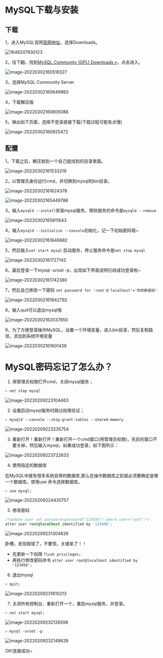 # MySQL下载与安装

## 下载 

1，进入MySQL官网[官网地址](<https://www.mysql.com/>)，选择Downloads。

![1646207930123](assets\1646207930123.png)

2，往下翻，找到[MySQL Community (GPL) Downloads »](https://dev.mysql.com/downloads/)，点击进入。

![image-20220302160518327](assets\image-20220302160518327.png)

3，选择MySQL Community Server

![image-20220302160649983](assets\image-20220302160649983.png)

4，下载解压版

![image-20220302160805088](assets/image-20220302160805088.png)

5，弹出如下页面，选择不登录直接下载(下载过程可能有点慢)

![image-20220302160925472](assets/image-20220302160925472.png)

## 配置

1，下载之后，解压放到一个自己能找到的目录里面。

![image-20220302161533219](assets/image-20220302161533219.png)

2，以管理员身份运行cmd，并切换到mysql的bin目录。

![image-20220302161624378](assets/image-20220302161624378.png)

![image-20220302165449786](assets/image-20220302165449786.png)

3，输入`mysqld --install`安装mysql服务，移除服务的命令是`mysqld --remove`

![image-20220302165811643](assets/image-20220302165811643.png)

4，输入`mysqld --initialize --console`初始化，记一下初始密码哦~

![image-20220302161646682](assets/image-20220302161646682.png)

5，然后输入`net start mysql` 启动服务，停止服务命令是`net stop mysql`

![image-20220302161727142](assets/image-20220302161727142.png)

6，最后登录一下mysql -uroot -p，出现如下界面说明已经成功登录啦~

![image-20220302161742380](assets/image-20220302161742380.png)

7，然后自己修改一下密码 `set password for 'root'@'localhost'='你的新密码'`

![image-20220302161942792](assets/image-20220302161942792.png)

8，输入quit可以退出mysql哦

![image-20220302162037850](assets/image-20220302162037850.png)

9，为了方便登录操作MySQL，设置一个环境变量，进入bin目录，然后复制路径，添加到系统环境变量

![image-20220302161601436](assets/image-20220302161601436.png)



# MySQL密码忘记了怎么办？

1. 用管理员权限打开cmd，关闭mysql服务；

```css
> net stop mysql
```

![image-20220209223104463](assets/image-20220209223104463.png)

2. 设置启动mysql服务时跳过权限验证；

```css
> mysqld --console --skip-grant-tables --shared-memory
```

![image-20220209223235754](assets/image-20220209223235754.png)

3. 重新打开！重新打开！重新打开一个cmd窗口(用管理员权限)，先前的窗口不要关掉，然后输入mysql，如果成功登录，如下图所示：

![image-20220209223722633](assets/image-20220209223722633.png)

4. 使用指定的数据库

在*MySQL*中就有很多系统自带的数据库,那么在操作数据库之前就必须要确定是哪一个数据库。使用use 命令选择数据库。

```css
> use mysql;
```

![image-20220209224430757](assets/image-20220209224430757.png)

5. 修改密码

```css
/*update user set password=password("123456") where user="root";*/
alter user root@localhost identified by '123456';
```

![image-20220209231304826](assets/image-20220209231304826.png)

卧槽，发现报错了，不要慌，关键来了！！

+ 先更新一下权限 `flush privileges;`
+ 再执行修改密码命令 `alter user root@localhost identified by '123456';`

6. 退出mysql

```css
> quit;
```

![image-20220209231610213](assets/image-20220209231610213.png)

7. 关闭所有控制台，重新打开一个，重启mysql服务，并登录。

```css
> net start mysql;
```

![image-20220209232126598](assets/image-20220209232126598.png)

```css
> mysql -uroot -p
```

![image-20220209232149639](assets/image-20220209232149639.png)

OK!连接成功~

